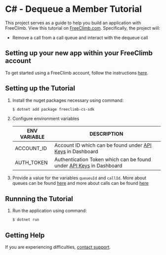 # C# - Dequeue a Member Tutorial

This project serves as a guide to help you build an application with FreeClimb. View this tutorial on [FreeClimb.com](https://docs.freeclimb.com/docs/dequeue-member-1#section-c). Specifically, the project will:

- Remove a call from a call queue and interact with the dequeue call

## Setting up your new app within your FreeClimb account

To get started using a FreeClimb account, follow the instructions [here](https://docs.freeclimb.com/docs/getting-started-with-freeclimb).

## Setting up the Tutorial

1. Install the nuget packages necessary using command:

   ```bash
   $ dotnet add package freeclimb-cs-sdk
   ```

2. Configure environment variables

   | ENV VARIABLE            | DESCRIPTION                                                                                                                                                                             |
   | ----------------------- | --------------------------------------------------------------------------------------------------------------------------------------------------------------------------------------- |
   | ACCOUNT_ID              | Account ID which can be found under [API Keys](https://www.freeclimb.com/dashboard/portal/account/authentication) in Dashboard                                                         |
   | AUTH_TOKEN              | Authentication Token which can be found under [API Keys](https://www.freeclimb.com/dashboard/portal/account/authentication) in Dashboard                                               |

3. Provide a value for the variables `queueuId` and `callId`. More about queues can be found [here](https://docs.freeclimb.com/reference/queues-1) and more about calls can be found [here](https://docs.freeclimb.com/reference/calls-1)

## Runnning the Tutorial

1. Run the application using command:

   ```bash
   $ dotnet run
   ```

## Getting Help

If you are experiencing difficulties, [contact support](https://freeclimb.com/support).
